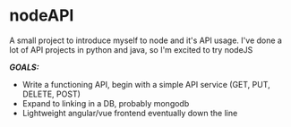# nodeAPI

A small project to introduce myself to node and it's API usage. I've done a lot of API projects in python and java, so I'm excited to try nodeJS

***GOALS:***
- Write a functioning API, begin with a simple API service (GET, PUT, DELETE, POST)
- Expand to linking in a DB, probably mongodb
- Lightweight angular/vue frontend eventually down the line
